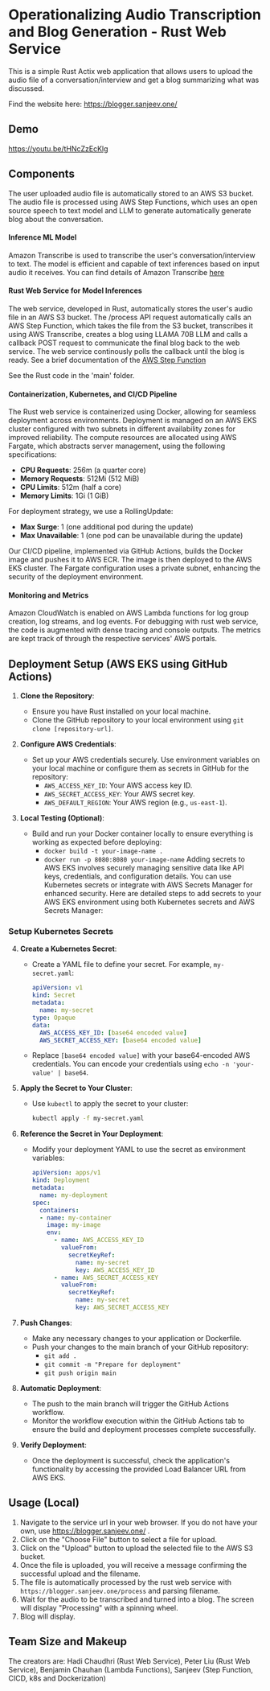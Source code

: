 # Operationalizing Audio Transcription and Blog Generation - Rust Web Service

This is a simple Rust Actix web application that allows users to upload the audio file of a conversation/interview and get a blog summarizing what was discussed. 

Find the website here: https://blogger.sanjeev.one/

## Demo

https://youtu.be/tHNcZzEcKlg


## Components

The user uploaded audio file is automatically stored to an AWS S3 bucket. The audio file is processed using AWS Step Functions, which uses an open source speech to text model and LLM to generate automatically generate blog about the conversation. 

#### Inference ML Model
Amazon Transcribe is used to transcribe the user's conversation/interview to text. The model is efficient and capable of text inferences based on input audio it receives. You can find details of Amazon Transcribe [here](https://aws.amazon.com/pm/transcribe/?gclid=CjwKCAjwxLKxBhA7EiwAXO0R0K6QsdXV2XsDvlKZim3tfYUJRmjjIXDTcCbMHlZT-MEk5SGwjxCDpxoC6OoQAvD_BwE&trk=aae0a267-33fa-4d21-a4d5-30b7b3fd731e&sc_channel=ps&ef_id=CjwKCAjwxLKxBhA7EiwAXO0R0K6QsdXV2XsDvlKZim3tfYUJRmjjIXDTcCbMHlZT-MEk5SGwjxCDpxoC6OoQAvD_BwE:G:s&s_kwcid=AL!4422!3!648922763916!e!!g!!amazon%20transcription!19597968945!143908652045)

#### Rust Web Service for Model Inferences
The web service, developed in Rust, automatically stores the user's audio file in an AWS S3 bucket. The /process API request automatically calls an AWS Step Function, which takes the file from the S3 bucket, transcribes it using AWS Transcribe, creates a blog using LLAMA 70B LLM and calls a callback POST request to communicate the final blog back to the web service. The web service continously polls the callback until the blog is ready. See a brief documentation of the [AWS Step Function](https://github.com/Audio-to-Blog/AWS-Step-Function)

See the Rust code in the 'main' folder.

#### Containerization, Kubernetes, and CI/CD Pipeline

The Rust web service is containerized using Docker, allowing for seamless deployment across environments. Deployment is managed on an AWS EKS cluster configured with two subnets in different availability zones for improved reliability. The compute resources are allocated using AWS Fargate, which abstracts server management, using the following specifications:
- **CPU Requests**: 256m (a quarter core)
- **Memory Requests**: 512Mi (512 MiB)
- **CPU Limits**: 512m (half a core)
- **Memory Limits**: 1Gi (1 GiB)

For deployment strategy, we use a RollingUpdate:
- **Max Surge**: 1 (one additional pod during the update)
- **Max Unavailable**: 1 (one pod can be unavailable during the update)

Our CI/CD pipeline, implemented via GitHub Actions, builds the Docker image and pushes it to AWS ECR. The image is then deployed to the AWS EKS cluster. The Fargate configuration uses a private subnet, enhancing the security of the deployment environment.

#### Monitoring and Metrics
 Amazon CloudWatch is enabled on AWS Lambda functions for log group creation, log streams, and log events. For debugging with rust web service, the code is augmented with dense tracing and console outputs. The metrics are kept track of through the respective services' AWS portals. 


## Deployment Setup (AWS EKS using GitHub Actions)

1. **Clone the Repository**:
   - Ensure you have Rust installed on your local machine.
   - Clone the GitHub repository to your local environment using `git clone [repository-url]`.

2. **Configure AWS Credentials**:
   - Set up your AWS credentials securely. Use environment variables on your local machine or configure them as secrets in GitHub for the repository:
     - `AWS_ACCESS_KEY_ID`: Your AWS access key ID.
     - `AWS_SECRET_ACCESS_KEY`: Your AWS secret key.
     - `AWS_DEFAULT_REGION`: Your AWS region (e.g., `us-east-1`).

3. **Local Testing (Optional)**:
   - Build and run your Docker container locally to ensure everything is working as expected before deploying:
     - `docker build -t your-image-name .`
     - `docker run -p 8080:8080 your-image-name`
Adding secrets to AWS EKS involves securely managing sensitive data like API keys, credentials, and configuration details. You can use Kubernetes secrets or integrate with AWS Secrets Manager for enhanced security. Here are detailed steps to add secrets to your AWS EKS environment using both Kubernetes secrets and AWS Secrets Manager:

### Setup Kubernetes Secrets

4. **Create a Kubernetes Secret**:
   - Create a YAML file to define your secret. For example, `my-secret.yaml`:
     ```yaml
     apiVersion: v1
     kind: Secret
     metadata:
       name: my-secret
     type: Opaque
     data:
       AWS_ACCESS_KEY_ID: [base64 encoded value]
       AWS_SECRET_ACCESS_KEY: [base64 encoded value]
     ```
   - Replace `[base64 encoded value]` with your base64-encoded AWS credentials. You can encode your credentials using `echo -n 'your-value' | base64`.

5. **Apply the Secret to Your Cluster**:
   - Use `kubectl` to apply the secret to your cluster:
     ```bash
     kubectl apply -f my-secret.yaml
     ```

6. **Reference the Secret in Your Deployment**:
   - Modify your deployment YAML to use the secret as environment variables:
     ```yaml
     apiVersion: apps/v1
     kind: Deployment
     metadata:
       name: my-deployment
     spec:
       containers:
       - name: my-container
         image: my-image
         env:
           - name: AWS_ACCESS_KEY_ID
             valueFrom:
               secretKeyRef:
                 name: my-secret
                 key: AWS_ACCESS_KEY_ID
           - name: AWS_SECRET_ACCESS_KEY
             valueFrom:
               secretKeyRef:
                 name: my-secret
                 key: AWS_SECRET_ACCESS_KEY
     ```

7. **Push Changes**:
   - Make any necessary changes to your application or Dockerfile.
   - Push your changes to the main branch of your GitHub repository:
     - `git add .`
     - `git commit -m "Prepare for deployment"`
     - `git push origin main`

8. **Automatic Deployment**:
   - The push to the main branch will trigger the GitHub Actions workflow.
   - Monitor the workflow execution within the GitHub Actions tab to ensure the build and deployment processes complete successfully.

9. **Verify Deployment**:
   - Once the deployment is successful, check the application's functionality by accessing the provided Load Balancer URL from AWS EKS.


## Usage (Local)

1. Navigate to the service url in your web browser. If you do not have your own, use https://blogger.sanjeev.one/ .
2. Click on the "Choose File" button to select a file for upload.
3. Click on the "Upload" button to upload the selected file to the AWS S3 bucket.
4. Once the file is uploaded, you will receive a message confirming the successful upload and the filename.
5. The file is automatically processed by the rust web service with `https://blogger.sanjeev.one/process` and parsing filename.
6. Wait for the audio to be transcribed and turned into a blog. The screen will display "Processing" with a spinning wheel.
7. Blog will display.

## Team Size and Makeup
The creators are:
Hadi Chaudhri (Rust Web Service), Peter Liu (Rust Web Service), Benjamin Chauhan (Lambda Functions), Sanjeev (Step Function, CICD, k8s and Dockerization)



